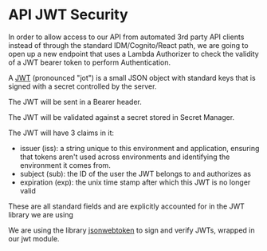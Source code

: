 # API JWT Security

In order to allow access to our API from automated 3rd party API clients instead of through the standard IDM/Cognito/React path, we are going to open up a new endpoint that uses a Lambda Authorizer to check the validity of a JWT bearer token to perform Authentication. 

A [JWT](https://jwt.io/introduction) (pronounced "jot") is a small JSON object with standard keys that is signed with a secret controlled by the server. 

The JWT will be sent in a Bearer header. 

The JWT will be validated against a secret stored in Secret Manager. 

The JWT will have 3 claims in it: 
* issuer (iss): a string unique to this environment and application, ensuring that tokens aren't used across environments and identifying the environment it comes from.
* subject (sub): the ID of the user the JWT belongs to and authorizes as
* expiration (exp): the unix time stamp after which this JWT is no longer valid

These are all standard fields and are explicitly accounted for in the JWT library we are using

We are using the library [jsonwebtoken](https://www.npmjs.com/package/jsonwebtoken) to sign and verify JWTs, wrapped in our jwt module.
